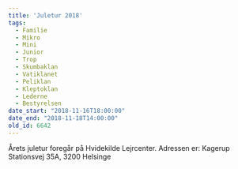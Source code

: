 ```yaml
---
title: 'Juletur 2018'
tags:
  - Familie
  - Mikro
  - Mini
  - Junior
  - Trop
  - Skumbaklan
  - Vatiklanet
  - Peliklan
  - Kleptoklan
  - Lederne
  - Bestyrelsen
date_start: "2018-11-16T18:00:00"
date_end: "2018-11-18T14:00:00"
old_id: 6642
---
```

Årets juletur foregår på Hvidekilde Lejrcenter. Adressen er: Kagerup Stationsvej 35A, 3200 Helsinge